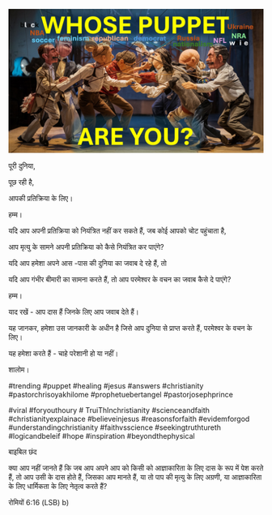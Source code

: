 ![Video cover image](../cover.jpg "cover photo")

पूरी दुनिया,

पूछ रही है,

आपकी प्रतिक्रिया के लिए।

हम्म।

यदि आप अपनी प्रतिक्रिया को नियंत्रित नहीं कर सकते हैं, जब कोई आपको चोट पहुंचाता है,

आप मृत्यु के सामने अपनी प्रतिक्रिया को कैसे नियंत्रित कर पाएंगे?

यदि आप हमेशा अपने आस -पास की दुनिया का जवाब दे रहे हैं, तो

यदि आप गंभीर बीमारी का सामना करते हैं, तो आप परमेश्वर के वचन का जवाब कैसे दे पाएंगे?

हम्म।

याद रखें - आप दास हैं जिनके लिए आप जवाब देते हैं।

यह जानकर, हमेशा उस जानकारी के अधीन है जिसे आप दुनिया से प्राप्त करते हैं, परमेश्वर के वचन के लिए।

यह हमेशा करते हैं - चाहे परेशानी हो या नहीं।

शालोम।

#trending #puppet #healing #jesus #answers #christianity #pastorchrisoyakhilome #prophetuebertangel #pastorjosephprince

#viral #foryouthoury # TruiThInchristianity #scienceandfaith #christianityexplainace #believeinjesus #reasonsforfaith #evidemforgod #understandingchristianity #faithvsscience #seekingtruthtureth #logicandbeleif #hope #inspiration #beyondthephysical

बाइबिल छंद

क्या आप नहीं जानते हैं कि जब आप अपने आप को किसी को आज्ञाकारिता के लिए दास के रूप में पेश करते हैं, तो आप उसी के दास होते हैं, जिसका आप मानते हैं, या तो पाप की मृत्यु के लिए अग्रणी, या आज्ञाकारिता के लिए धार्मिकता के लिए नेतृत्व करते हैं?

रोमियों 6:16 (LSB) b)